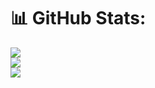 # 📊 GitHub Stats:
![](https://github-readme-stats.vercel.app/api?username=sandrashaju&theme=shadow_blue&hide_border=true&include_all_commits=true&count_private=true)<br/>
![](https://github-readme-streak-stats.herokuapp.com/?user=sandrashaju&theme=shadow_blue&hide_border=true)<br/>
![](https://github-readme-stats.vercel.app/api/top-langs/?username=sandrashaju&theme=shadow_blue&hide_border=true&include_all_commits=true&count_private=true&layout=compact)

<!-- Proudly created with GPRM ( https://gprm.itsvg.in ) -->
